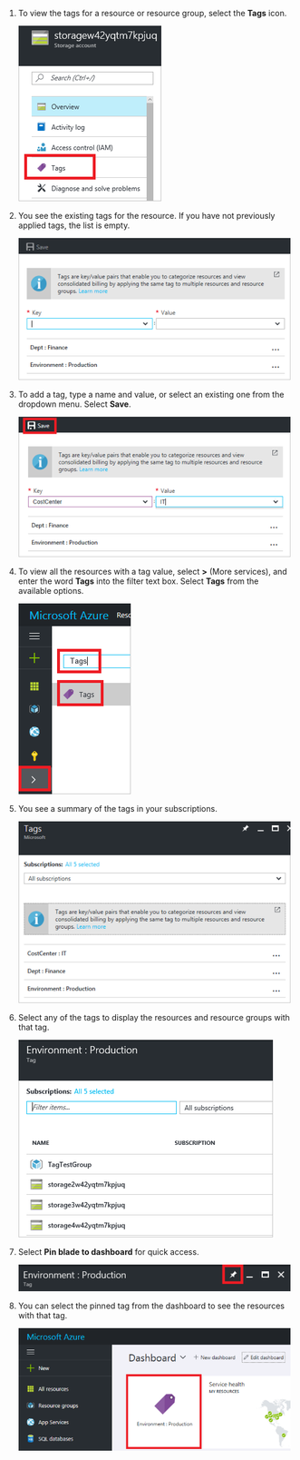 1. To view the tags for a resource or resource group, select the **Tags** icon. 

    ![Select tags on resource and resource group blades](./media/resource-manager-tag-resources/select-tag-icon.png)

2. You see the existing tags for the resource. If you have not previously applied tags, the list is empty. 

    ![Show existing tags on resource and resource group blades](./media/resource-manager-tag-resources/existing-tags.png)

3. To add a tag, type a name and value, or select an existing one from the dropdown menu. Select **Save**.

    ![Add new tag](./media/resource-manager-tag-resources/tag-resources.png)
    
4. To view all the resources with a tag value, select **>** (More services), and enter the word **Tags** into the filter text box. Select **Tags** from the available options.
   
    ![Find tags via the Browse hub](./media/resource-manager-tag-resources/browse-tags.png)

5. You see a summary of the tags in your subscriptions.

    ![Show all tags](./media/resource-manager-tag-resources/tag-taxonomy.png)

6. Select any of the tags to display the resources and resource groups with that tag.

    ![Show tagged resources](./media/resource-manager-tag-resources/show-tagged-resources.png)

7. Select **Pin blade to dashboard** for quick access.

    ![Pin tags to the Dashboard](./media/resource-manager-tag-resources/pin-tag.png)

8. You can select the pinned tag from the dashboard to see the resources with that tag.

     ![Pin tags to the Dashboard](./media/resource-manager-tag-resources/show-pinned-tag.png)

<!--Update_Description: wording update-->
<!--ms.date: 08/21/2017-->